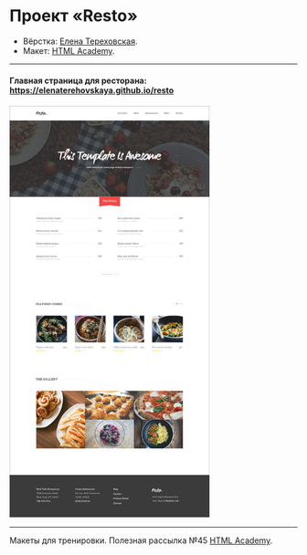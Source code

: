 # Проект «Resto»

* Вёрстка: [Елена Тереховская](https://github.com/elenaterehovskaya).
* Макет: [HTML Academy](https://htmlacademy.ru).

---

#### Главная страница для ресторана: <a href="https://elenaterehovskaya.github.io/resto" target="_blank">https://elenaterehovskaya.github.io/resto</a>

####

<p>
  <img src="https://github.com/elenaterehovskaya/elenaterehovskaya.github.io/blob/master/img/resto.jpg" width="350" alt="Главная страница">
</p>

---

Макеты для тренировки. Полезная рассылка №45 [HTML Academy](https://htmlacademy.ru).
